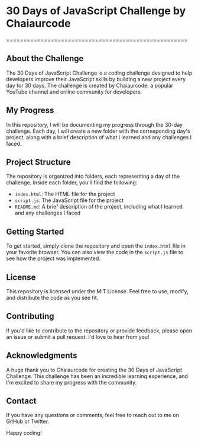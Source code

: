 # 30 Days of JavaScript Challenge by Chaiaurcode
=====================================================

## About the Challenge
The 30 Days of JavaScript Challenge is a coding challenge designed to help developers improve their JavaScript skills by building a new project every day for 30 days. The challenge is created by Chaiaurcode, a popular YouTube channel and online community for developers.

## My Progress
In this repository, I will be documenting my progress through the 30-day challenge. Each day, I will create a new folder with the corresponding day's project, along with a brief description of what I learned and any challenges I faced.

## Project Structure
The repository is organized into folders, each representing a day of the challenge. Inside each folder, you'll find the following:

* `index.html`: The HTML file for the project
* `script.js`: The JavaScript file for the project
* `README.md`: A brief description of the project, including what I learned and any challenges I faced

## Getting Started
To get started, simply clone the repository and open the `index.html` file in your favorite browser. You can also view the code in the `script.js` file to see how the project was implemented.

## License
This repository is licensed under the MIT License. Feel free to use, modify, and distribute the code as you see fit.

## Contributing
If you'd like to contribute to the repository or provide feedback, please open an issue or submit a pull request. I'd love to hear from you!

## Acknowledgments
A huge thank you to Chaiaurcode for creating the 30 Days of JavaScript Challenge. This challenge has been an incredible learning experience, and I'm excited to share my progress with the community.

## Contact
If you have any questions or comments, feel free to reach out to me on GitHub or Twitter.

Happy coding!
